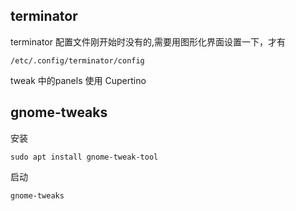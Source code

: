 ## terminator   

terminator 配置文件刚开始时没有的,需要用图形化界面设置一下，才有

    /etc/.config/terminator/config

tweak 中的panels 使用 Cupertino

## gnome-tweaks

安装

    sudo apt install gnome-tweak-tool

启动

    gnome-tweaks

